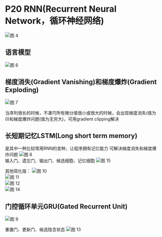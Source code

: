 # P20 RNN(Recurrent Neural Network，循环神经网络)

![图 4](images/P20_RNN_2020-08-12_02-03-19.png)  

## 语言模型

![图 6](images/P20_RNN_2020-08-12_03-27-19.png)  

## 梯度消失(Gradient Vanishing)和梯度爆炸(Gradient Exploding)

![图 7](images/P20_RNN_2020-08-12_03-37-49.png)  

当序列很长的时候，不凑巧所有微分值很小或很大的时候，会出现梯度消失(值为0)和梯度爆炸问题(值为无穷大)，可用gradient clipping解决

## 长短期记忆LSTM(Long short term memory)

是其中一种比较常用RNN的变种，让程序拥有记忆能力
可解决梯度消失和梯度爆炸问题
![图 8](images/P20_RNN_2020-08-12_03-58-23.png)  
输入门、遗忘门、输出门、候选细胞、记忆细胞
![图 15](images/P20_RNN_2020-08-12_10-58-52.jpg)  

其他简化版：
![图 10](images/P20_RNN_2020-08-12_04-00-52.png)  
![图 11](images/P20_RNN_2020-08-12_04-01-01.png)  
![图 12](images/P20_RNN_2020-08-12_04-14-58.png)  
![图 14](images/P20_RNN_2020-08-12_10-48-59.png)  

## 门控循环单元GRU(Gated Recurrent Unit)

![图 9](images/P20_RNN_2020-08-12_03-58-58.png)  

重置门、更新门、候选隐含状态
![图 13](images/P20_RNN_2020-08-12_10-35-27.jpg)  
